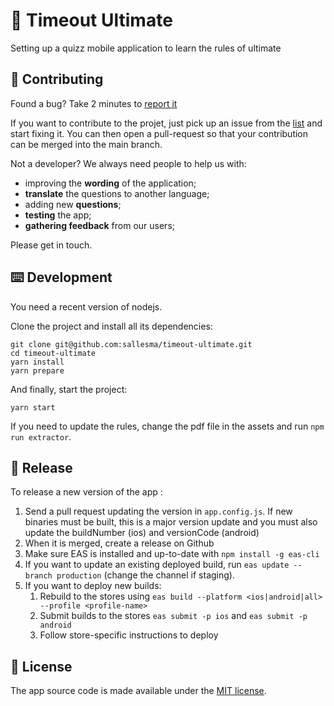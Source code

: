 # 🥏 Timeout Ultimate

Setting up a quizz mobile application to learn the rules of ultimate

## 👏 Contributing

Found a bug? Take 2 minutes to [report it](https://github.com/sallesma/timeout-ultimate/issues/new)

If you want to contribute to the projet, just pick up an issue from the [list](https://github.com/sallesma/timeout-ultimate/issues) and start fixing it. You can then open a pull-request so that your contribution can be merged into the main branch.

Not a developer? We always need people to help us with:

- improving the **wording** of the application;
- **translate** the questions to another language;
- adding new **questions**;
- **testing** the app;
- **gathering feedback** from our users;

Please get in touch.

## ⌨️ Development

You need a recent version of nodejs.

Clone the project and install all its dependencies:

```
git clone git@github.com:sallesma/timeout-ultimate.git
cd timeout-ultimate
yarn install
yarn prepare
```

And finally, start the project:

```
yarn start
```

If you need to update the rules, change the pdf file in the assets and run `npm run extractor`.

## 🚀 Release

To release a new version of the app :

1. Send a pull request updating the version in `app.config.js`. If new binaries must be built, this is a major version update and you must also update the buildNumber (ios) and versionCode (android)
2. When it is merged, create a release on Github
3. Make sure EAS is installed and up-to-date with `npm install -g eas-cli`
4. If you want to update an existing deployed build, run `eas update --branch production` (change the channel if staging).
5. If you want to deploy new builds:
   1. Rebuild to the stores using `eas build --platform <ios|android|all> --profile <profile-name>`
   2. Submit builds to the stores `eas submit -p ios` and `eas submit -p android`
   3. Follow store-specific instructions to deploy

## 📜 License

The app source code is made available under the [MIT license](LICENSE).
